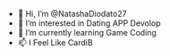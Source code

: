 - 👋 Hi, I’m @NatashaDiodato27
- 👀 I’m interested in Dating APP Devolop
- 🌱 I’m currently learning Game Coding
- 📫 I Feel Like CardiB

<!---
NatashaDiodato27/NatashaDiodato27 is a ✨ special ✨ repository because its `README.md` (this file) appears on your GitHub profile.
You can click the Preview link to take a look at your changes.
--->
